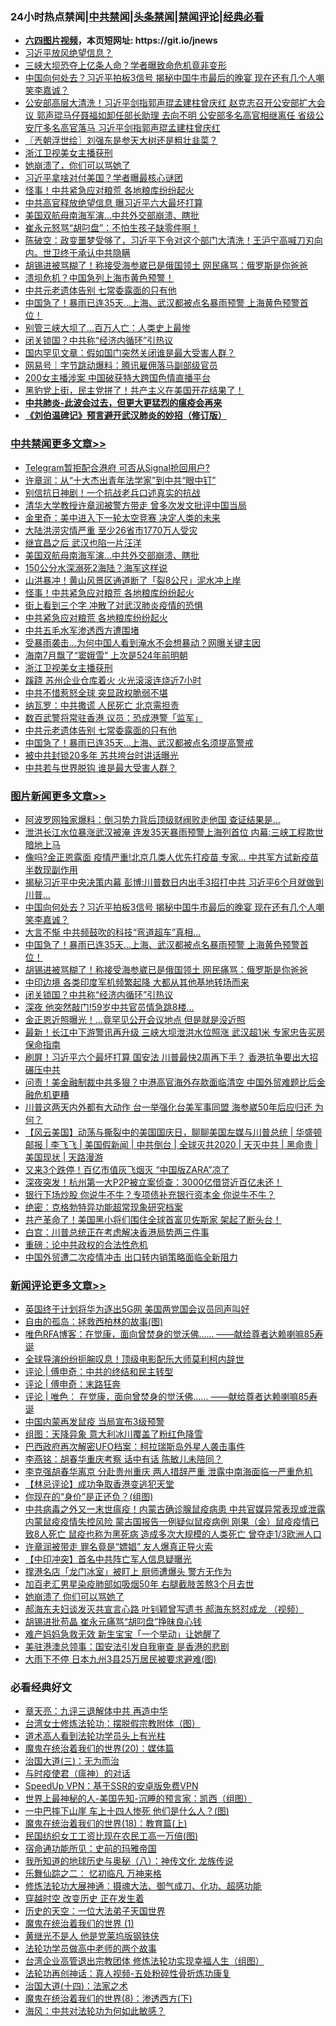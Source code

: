 <div id="tt">
<h3>24小时热点禁闻|<a href="#%E4%B8%AD%E5%85%B1%E7%A6%81%E9%97%BB%E6%9B%B4%E5%A4%9A%E6%96%87%E7%AB%A0">中共禁闻</a>|<a href="#%E5%9B%BE%E7%89%87%E6%96%B0%E9%97%BB%E6%9B%B4%E5%A4%9A%E6%96%87%E7%AB%A0">头条禁闻</a>|<a href="#%E6%96%B0%E9%97%BB%E8%AF%84%E8%AE%BA%E6%9B%B4%E5%A4%9A%E6%96%87%E7%AB%A0">禁闻评论|<a href="#%E5%BF%85%E7%9C%8B%E7%BB%8F%E5%85%B8%E5%A5%BD%E6%96%87">经典必看</a></h3>
<ul>
<li><b><a href="http://d1.bdrive.tk/64.mp4" target="_blank">六四图片视频</a>，本页短网址: https://git.io/jnews</b></li>
<li><a href="https://github.com/fqnews/bnews/blob/master/cbnews/20200706/1356306.md">习近平放风绝望信息？</a></li>
<li><a href="https://github.com/fqnews/bnews/blob/master/cbnews/20200706/1356334.md">三峡大坝恐夺上亿条人命？学者曝致命危机竟非变形</a></li>
<li><a href="https://github.com/fqnews/bnews/blob/master/topimagenews/20200706/1356582.md">中国向何处去？习近平拍板3信号 揭秘中国牛市最后的晚宴 现在还有几个人嘲笑李嘉诚？</a></li>
<li><a href="https://github.com/fqnews/bnews/blob/master/comments/20200706/1356297.md">公安部高层大清洗！习近平剑指郭声琨孟建柱曾庆红 赵克志召开公安部扩大会议 郭声琨马仔聂福如卸任部长助理 去向不明 公安部多名高官相继离任 省级公安厅多名高官落马 习近平剑指郭声琨孟建柱曾庆红</a></li>
<li><a href="https://github.com/fqnews/bnews/blob/master/ssgc/20200706/1356264.md">〖兲朝浮世绘〗刘强东是参天大树还是粗壮韭菜？</a></li>
<li><a href="https://github.com/fqnews/bnews/blob/master/cbnews/20200706/1356507.md">浙江卫视美女主播获刑</a></li>
<li><a href="https://github.com/fqnews/bnews/blob/master/ssgc/20200706/1356282.md">她崩溃了，你们可以骂她了</a></li>
<li><a href="https://github.com/fqnews/bnews/blob/master/cbnews/20200706/1356351.md">习近平拿啥对付美国？学者曝最核心谜团</a></li>
<li><a href="https://github.com/fqnews/bnews/blob/master/cbnews/20200706/1356555.md">怪事！中共紧急应对粮荒 各地粮库纷纷起火</a></li>
<li><a href="https://github.com/fqnews/bnews/blob/master/cbnews/20200706/1356320.md">中共高官释放绝望信息 曝习近平六大最坏打算</a></li>
<li><a href="https://github.com/fqnews/bnews/blob/master/cbnews/20200706/1356562.md">美国双航母南海军演…中共外交部崩溃、瞎批</a></li>
<li><a href="https://github.com/fqnews/bnews/blob/master/cnnews/20200706/1356360.md">崔永元怒骂“胡叼盘”：不怕生孩子缺零件啊！</a></li>
<li><a href="https://github.com/fqnews/bnews/blob/master/bannedvideo/20200706/1356266.md">陈破空：政变噩梦受够了，习近平下令对这个部门大清洗！王沪宁高喊刀刃向内。世卫终于承认中共隐瞒</a></li>
<li><a href="https://github.com/fqnews/bnews/blob/master/topimagenews/20200706/1356504.md">胡锡进被骂糊了！称接受海参崴已是俄国领土 网民痛骂：俄罗斯是你爸爸</a></li>
<li><a href="https://github.com/fqnews/bnews/blob/master/cnnews/20200706/1356478.md">溃坝危机？中国急列上海市黄色预警！</a></li>
<li><a href="https://github.com/fqnews/bnews/blob/master/cbnews/20200706/1356447.md">中共元老遗体告别 七常委露面的只有他</a></li>
<li><a href="https://github.com/fqnews/bnews/blob/master/topimagenews/20200706/1356509.md">中国急了！暴雨已连35天…上海、武汉都被点名暴雨预警 上海黄色预警首位！</a></li>
<li><a href="https://github.com/fqnews/bnews/blob/master/cnnews/20200706/1356450.md">别管三峡大坝了…百万人亡：人类史上最惨</a></li>
<li><a href="https://github.com/fqnews/bnews/blob/master/topimagenews/20200706/1356375.md">闭关锁国？中共称“经济内循环”引热议</a></li>
<li><a href="https://github.com/fqnews/bnews/blob/master/comments/20200706/1356521.md">国内罕见文章：假如国门突然关闭谁是最大受害人群？</a></li>
<li><a href="https://github.com/fqnews/bnews/blob/master/baitai/20200706/1356274.md">网易号｜字节跳动爆料：腾讯雇佣落马副部级官员</a></li>
<li><a href="https://github.com/fqnews/bnews/blob/master/cnnews/20200706/1356571.md">200女主播涉案 中国破获特大跨国色情直播平台</a></li>
<li><a href="https://github.com/fqnews/bnews/blob/master/bannedvideo/20200706/1356284.md">黑豹党上街，民主党拼了！共产主义在美国开花结果了！</a></li>
<li><b><a href="https://github.com/fqnews/bnews/blob/master/comments/20200211/1275071.md" target="_blank">中共肺炎-此波会过去，但更大更猛烈的瘟疫会再来</a></b></li>
<li><b><a href="https://github.com/fqnews/bnews/blob/master/comments/20200207/1272816.md" target="_blank">《刘伯温碑记》预言避开武汉肺炎的妙招（修订版）</a></b></li>
</ul>
</div>

<div class="catlist">
<h3><a href="https://github.com/fqnews/bnews/blob/master/cbnews/" target="_blank">中共禁闻</a><span><a href="https://github.com/fqnews/bnews/blob/master/cbnews/" target="_blank" rel="nofollow">更多文章>></a></span></h3>
<ul>
<li><a href="https://github.com/fqnews/bnews/blob/master/cbnews/20200706/1356704.md" target="_blank">Telegram暂拒配合港府 可否从Signal抢回用户?</a></li>
<li><a href="https://github.com/fqnews/bnews/blob/master/cbnews/20200706/1356656.md" target="_blank">许章润：从“十大杰出青年法学家”到中共“眼中钉”</a></li>
<li><a href="https://github.com/fqnews/bnews/blob/master/cbnews/20200706/1356653.md" target="_blank">别信抗日神剧！一个抗战老兵口述真实的抗战</a></li>
<li><a href="https://github.com/fqnews/bnews/blob/master/cbnews/20200706/1356637.md" target="_blank">清华大学教授许章润被警方带走 曾多次发文批评中国当局</a></li>
<li><a href="https://github.com/fqnews/bnews/blob/master/cbnews/20200706/1356577.md" target="_blank">金里奇：美中进入下一轮太空竞赛 决定人类的未来</a></li>
<li><a href="https://github.com/fqnews/bnews/blob/master/cbnews/20200706/1356564.md" target="_blank">大陆洪涝灾情严重 至少26省市1770万人受灾</a></li>
<li><a href="https://github.com/fqnews/bnews/blob/master/cbnews/20200706/1356563.md" target="_blank">继宜昌之后 武汉也陷一片汪洋</a></li>
<li><a href="https://github.com/fqnews/bnews/blob/master/cbnews/20200706/1356562.md" target="_blank">美国双航母南海军演…中共外交部崩溃、瞎批</a></li>
<li><a href="https://github.com/fqnews/bnews/blob/master/cbnews/20200706/1356557.md" target="_blank">150公分水深溺死2海陆？海军这样说</a></li>
<li><a href="https://github.com/fqnews/bnews/blob/master/cbnews/20200706/1356556.md" target="_blank">山洪暴冲！黄山风景区通道断了「裂8公尺」泥水冲上岸</a></li>
<li><a href="https://github.com/fqnews/bnews/blob/master/cbnews/20200706/1356555.md" target="_blank">怪事！中共紧急应对粮荒 各地粮库纷纷起火</a></li>
<li><a href="https://github.com/fqnews/bnews/blob/master/cbnews/20200706/783255.md" target="_blank">街上看到三个字 冲散了对武汉肺炎疫情的恐惧</a></li>
<li><a href="https://github.com/fqnews/bnews/blob/master/cbnews/20200706/1356551.md" target="_blank">中共紧急应对粮荒 各地粮库纷纷起火</a></li>
<li><a href="https://github.com/fqnews/bnews/blob/master/cbnews/20200706/783262.md" target="_blank">中共五毛水军渗透西方遭围堵</a></li>
<li><a href="https://github.com/fqnews/bnews/blob/master/cbnews/20200706/1356519.md" target="_blank">受暴雨袭击…为何中国人看到淹水不会想暴动？网曝关键主因</a></li>
<li><a href="https://github.com/fqnews/bnews/blob/master/cbnews/20200706/1356497.md" target="_blank">海南7月飘了“窦娥雪” 上次是524年前明朝</a></li>
<li><a href="https://github.com/fqnews/bnews/blob/master/cbnews/20200706/1356507.md" target="_blank">浙江卫视美女主播获刑</a></li>
<li><a href="https://github.com/fqnews/bnews/blob/master/cbnews/20200706/1356469.md" target="_blank">蹊跷 苏州企业仓库着火 火光滚滚连烧近7小时</a></li>
<li><a href="https://github.com/fqnews/bnews/blob/master/cbnews/20200706/1356453.md" target="_blank">中共不惜惹怒全球 突显政权脆弱不堪</a></li>
<li><a href="https://github.com/fqnews/bnews/blob/master/cbnews/20200706/1356452.md" target="_blank">纳瓦罗：中共撒谎 人民死亡 北京需担责</a></li>
<li><a href="https://github.com/fqnews/bnews/blob/master/cbnews/20200706/1356448.md" target="_blank">数百武警将常驻香港 议员：恐成港警「监军」</a></li>
<li><a href="https://github.com/fqnews/bnews/blob/master/cbnews/20200706/1356447.md" target="_blank">中共元老遗体告别 七常委露面的只有他</a></li>
<li><a href="https://github.com/fqnews/bnews/blob/master/cbnews/20200706/1356445.md" target="_blank">中国急了！暴雨已连35天…上海、武汉都被点名须提高警戒</a></li>
<li><a href="https://github.com/fqnews/bnews/blob/master/cbnews/20200706/1356442.md" target="_blank">被中共封锁20多年 苏共垮台时讲话曝光</a></li>
<li><a href="https://github.com/fqnews/bnews/blob/master/cbnews/20200706/1356441.md" target="_blank">中共若与世界脱钩 谁是最大受害人群？</a></li>

</ul>
</div>
<div class="catlist">
<h3><a href="https://github.com/fqnews/bnews/blob/master/topimagenews/" target="_blank">图片新闻</a><span><a href="https://github.com/fqnews/bnews/blob/master/topimagenews/" target="_blank" rel="nofollow">更多文章>></a></span></h3>
<ul>
<li><a href="https://github.com/fqnews/bnews/blob/master/topimagenews/20200706/1356706.md" target="_blank">阿波罗网独家爆料：倒习势力背后顶级财阀败走他国 查证结果是&#8230;</a></li>
<li><a href="https://github.com/fqnews/bnews/blob/master/topimagenews/20200706/1356666.md" target="_blank">泄洪长江水位暴涨武汉被淹 连发35天暴雨预警上海列首位 内幕:三峡工程欺世暗地上马</a></li>
<li><a href="https://github.com/fqnews/bnews/blob/master/topimagenews/20200706/1356643.md" target="_blank">像吗?金正恩露面 疫情严重!北京几类人优先打疫苗 专家… 中共军方试新疫苗半数现副作用</a></li>
<li><a href="https://github.com/fqnews/bnews/blob/master/topimagenews/20200706/1356638.md" target="_blank">揭秘习近平中央决策内幕 彭博:川普数日内出手3招打中共 习近平6个月就做到川普&#8230;</a></li>
<li><a href="https://github.com/fqnews/bnews/blob/master/topimagenews/20200706/1356582.md" target="_blank">中国向何处去？习近平拍板3信号 揭秘中国牛市最后的晚宴 现在还有几个人嘲笑李嘉诚？</a></li>
<li><a href="https://github.com/fqnews/bnews/blob/master/topimagenews/20200706/1356510.md" target="_blank">大言不惭 中共频鼓吹的科技“弯道超车”真相…</a></li>
<li><a href="https://github.com/fqnews/bnews/blob/master/topimagenews/20200706/1356509.md" target="_blank">中国急了！暴雨已连35天…上海、武汉都被点名暴雨预警 上海黄色预警首位！</a></li>
<li><a href="https://github.com/fqnews/bnews/blob/master/topimagenews/20200706/1356504.md" target="_blank">胡锡进被骂糊了！称接受海参崴已是俄国领土 网民痛骂：俄罗斯是你爸爸</a></li>
<li><a href="https://github.com/fqnews/bnews/blob/master/topimagenews/20200706/1356431.md" target="_blank">中印边境 各类印度军机频繁起降 大都从其他基地转场而来</a></li>
<li><a href="https://github.com/fqnews/bnews/blob/master/topimagenews/20200706/1356375.md" target="_blank">闭关锁国？中共称“经济内循环”引热议</a></li>
<li><a href="https://github.com/fqnews/bnews/blob/master/topimagenews/20200705/1356213.md" target="_blank">深夜 他突然敲门!59岁中共官员情急跳8楼&#8230;</a></li>
<li><a href="https://github.com/fqnews/bnews/blob/master/topimagenews/20200705/1356209.md" target="_blank">金正恩近照曝光！&#8230;竟罕见公开会议地点 但是就是没近照</a></li>
<li><a href="https://github.com/fqnews/bnews/blob/master/topimagenews/20200705/1356187.md" target="_blank">最新！长江中下游警讯再升级 三峡大坝泄洪水位照涨 武汉超1米 专家忠告买房保命指南</a></li>
<li><a href="https://github.com/fqnews/bnews/blob/master/topimagenews/20200705/1356147.md" target="_blank">刷屏！习近平六个最坏打算 国安法 川普最快2周再下手？ 香港抗争要出大招碾压中共</a></li>
<li><a href="https://github.com/fqnews/bnews/blob/master/topimagenews/20200705/1356105.md" target="_blank">问责！美金融制裁中共多狠？中港高官海外存款面临清空 中国外贸难题比后金融危机更糟</a></li>
<li><a href="https://github.com/fqnews/bnews/blob/master/topimagenews/20200705/1356075.md" target="_blank">川普这两天内外都有大动作 台一举强化台美军事同盟 海参崴50年后应归还 为何？</a></li>
<li><a href="https://github.com/fqnews/bnews/blob/master/comments/20200705/1356016.md" target="_blank">【风云美国】动荡与撕裂中的美国国庆日，聊聊美国左媒与川普总统 | 华盛顿邮报 | 李飞飞 | 美国假新闻 | 中共倒台 | 全球灭共2020 | 天灭中共 | 黑命贵 | 美国现状 | 天路漫游</a></li>
<li><a href="https://github.com/fqnews/bnews/blob/master/topimagenews/20200705/1355988.md" target="_blank">又来3个跌停！百亿市值灰飞烟灭 “中国版ZARA”凉了</a></li>
<li><a href="https://github.com/fqnews/bnews/blob/master/topimagenews/20200705/1355987.md" target="_blank">深夜突发！杭州第一大P2P被立案侦查：3000亿借贷近百亿未还！</a></li>
<li><a href="https://github.com/fqnews/bnews/blob/master/topimagenews/20200705/1355941.md" target="_blank">银行下场炒股 你说牛不牛？专项债补充银行资本金 你说牛不牛？</a></li>
<li><a href="https://github.com/fqnews/bnews/blob/master/comments/20200705/783265.md" target="_blank">绝密：克格勃特异功能超常现象研究档案</a></li>
<li><a href="https://github.com/fqnews/bnews/blob/master/topimagenews/20200705/1355904.md" target="_blank">共产革命了！美国黑小将们围住全球首富贝佐斯家 架起了断头台！</a></li>
<li><a href="https://github.com/fqnews/bnews/blob/master/topimagenews/20200705/1355825.md" target="_blank">白宫：川普总统正在考虑解决香港局势两三件事</a></li>
<li><a href="https://github.com/fqnews/bnews/blob/master/comments/20200705/783271.md" target="_blank">重磅：论中共政权的合法性危机</a></li>
<li><a href="https://github.com/fqnews/bnews/blob/master/topimagenews/20200705/1355758.md" target="_blank">中国外贸遭二次疫情冲击 出口转内销策略面临全新阻力</a></li>

</ul>
</div>
<div class="catlist">
<h3><a href="https://github.com/fqnews/bnews/blob/master/comments/" target="_blank">新闻评论</a><span><a href="https://github.com/fqnews/bnews/blob/master/comments/" target="_blank" rel="nofollow">更多文章>></a></span></h3>
<ul>
<li><a href="https://github.com/fqnews/bnews/blob/master/comments/20200707/1356727.md" target="_blank">英国终于计划将华为逐出5G网 美国两党国会议员同声叫好</a></li>
<li><a href="https://github.com/fqnews/bnews/blob/master/comments/20200707/1356725.md" target="_blank">自由的孤岛：拯救西柏林的故事(图)</a></li>
<li><a href="https://github.com/fqnews/bnews/blob/master/comments/20200707/1356718.md" target="_blank">唯色RFA博客：在觉康，面向曾焚身的觉沃佛……   ——献给尊者达赖喇嘛85寿诞</a></li>
<li><a href="https://github.com/fqnews/bnews/blob/master/comments/20200706/1356713.md" target="_blank">全球导演纷纷扼腕叹息！顶级电影配乐大师莫利柯内辞世</a></li>
<li><a href="https://github.com/fqnews/bnews/blob/master/comments/20200706/1356709.md" target="_blank">评论 | 傅申奇：中共的终结和民主转型</a></li>
<li><a href="https://github.com/fqnews/bnews/blob/master/comments/20200706/1356708.md" target="_blank">评论 | 傅申奇：末路狂奔</a></li>
<li><a href="https://github.com/fqnews/bnews/blob/master/comments/20200706/1356699.md" target="_blank">评论 | 唯色： 在觉康，面向曾焚身的觉沃佛……   ——献给尊者达赖喇嘛85寿诞</a></li>
<li><a href="https://github.com/fqnews/bnews/blob/master/comments/20200706/1356697.md" target="_blank">中国内蒙再发鼠疫 当局宣布3级预警</a></li>
<li><a href="https://github.com/fqnews/bnews/blob/master/comments/20200706/1356693.md" target="_blank">组图：天降异象 意大利冰川覆盖了粉红色降雪</a></li>
<li><a href="https://github.com/fqnews/bnews/blob/master/comments/20200706/1356689.md" target="_blank">巴西政府再次解密UFO档案：柯拉瑞斯岛外星人袭击事件</a></li>
<li><a href="https://github.com/fqnews/bnews/blob/master/comments/20200706/1356671.md" target="_blank">李燕铭：胡春华重庆考察 话中有话 陈敏儿未陪同？</a></li>
<li><a href="https://github.com/fqnews/bnews/blob/master/comments/20200706/1356663.md" target="_blank">李克强胡春华离京 分赴贵州重庆 两人措辞严重 泄露中南海面临一严重危机</a></li>
<li><a href="https://github.com/fqnews/bnews/blob/master/comments/20200706/1356660.md" target="_blank">【林忌评论】成功争取香港变逃犯天堂</a></li>
<li><a href="https://github.com/fqnews/bnews/blob/master/comments/20200706/1356659.md" target="_blank">你现在的“身价”是正还负？(组图)</a></li>
<li><a href="https://github.com/fqnews/bnews/blob/master/comments/20200706/1356651.md" target="_blank">中共病毒之外又一末世瘟疫！内蒙古确诊腺鼠疫病患 中共官媒异常表现或泄露内蒙鼠疫疫情失控风险 蒙古国报告一例疑似鼠疫病例 刚果（金）鼠疫疫情已致8人死亡 鼠疫也称为黑死病 造成多次大规模的人类死亡 曾夺走1/3欧洲人口</a></li>
<li><a href="https://github.com/fqnews/bnews/blob/master/comments/20200706/1356639.md" target="_blank">许章润被带走 罪名竟是“嫖娼” 友人爆真正导火索</a></li>
<li><a href="https://github.com/fqnews/bnews/blob/master/comments/20200706/1356616.md" target="_blank">【中印冲突】首名中共阵亡军人信息疑曝光</a></li>
<li><a href="https://github.com/fqnews/bnews/blob/master/comments/20200706/1356605.md" target="_blank">撑港名店「龙门冰室」被盯上 厨师遭爆头 警方无作为</a></li>
<li><a href="https://github.com/fqnews/bnews/blob/master/comments/20200706/1356604.md" target="_blank">加百老汇男星染疫肺部如吸烟50年 右腿截肢苦熬3个月去世</a></li>
<li><a href="https://github.com/fqnews/bnews/blob/master/comments/20200706/1356601.md" target="_blank">她崩溃了 你们可以骂她了</a></li>
<li><a href="https://github.com/fqnews/bnews/blob/master/comments/20200706/1356587.md" target="_blank">郝海东夫妇谈发灭共宣言心路 叶钊颖曾写遗书 郝海东怒怼成龙 （视频）</a></li>
<li><a href="https://github.com/fqnews/bnews/blob/master/comments/20200706/1356572.md" target="_blank">胡锡进批苟晶 崔永元痛骂“胡叼盘”挣昧良心钱</a></li>
<li><a href="https://github.com/fqnews/bnews/blob/master/comments/20200706/1356559.md" target="_blank">难产妈妈急救无效  新生宝宝「一个举动」让她醒了</a></li>
<li><a href="https://github.com/fqnews/bnews/blob/master/comments/20200706/1356553.md" target="_blank">美驻港澳总领事：国安法引发自我审查 是香港的悲剧</a></li>
<li><a href="https://github.com/fqnews/bnews/blob/master/comments/20200706/1356544.md" target="_blank">大雨下不停 日本九州3县25万居民被要求避难(图)</a></li>

</ul>
</div>

<div class="catlist">
<h3>必看经典好文</h3>
<ul>
<li><a href="https://github.com/fqnews/bnews/blob/master/comments/20131119/1029445.md" target="_blank">章天亮：九评三退解体中共 再造中华</a></li>
<li><a href="https://github.com/fqnews/bnews/blob/master/cbnews/20200610/1342772.md" target="_blank">台湾女士修炼法轮功：摆脱假宗教附体（图）</a></li>
<li><a href="https://github.com/fqnews/bnews/blob/master/comments/20200227/1284657.md" target="_blank">道术高人看到法轮功学员头上有光柱</a></li>
<li><a href="https://github.com/fqnews/bnews/blob/master/comments/20180725/976787.md" target="_blank">魔鬼在统治着我们的世界(20)：媒体篇</a></li>
<li><a href="https://github.com/fqnews/bnews/blob/master/cbnews/20180309/912114.md" target="_blank">治国大道(三)：无为而治</a></li>
<li><a href="https://github.com/fqnews/bnews/blob/master/comments/20200327/1301424.md" target="_blank">与时疫使君（瘟神）的对话</a></li>
<li><a href="https://github.com/fqnews/bnews/blob/master/cbnews/20191226/1241739.md" target="_blank">SpeedUp VPN：基于SSR的安卓版免费VPN</a></li>
<li><a href="https://github.com/fqnews/bnews/blob/master/comments/20200605/783244.md" target="_blank">世界上最神秘的人-美国先知-沉睡的预言家：凯西（组图）</a></li>
<li><a href="https://github.com/fqnews/bnews/blob/master/cbnews/20200611/1343057.md" target="_blank">一中巴摔下山崖 车上十四人惨死 他们是什么人？(图)</a></li>
<li><a href="https://github.com/fqnews/bnews/blob/master/topimagenews/20180701/965109.md" target="_blank">魔鬼在统治着我们的世界(18)：教育篇(上)</a></li>
<li><a href="https://github.com/fqnews/bnews/blob/master/lifebaike/20200515/1328783.md" target="_blank">民国纺织女工工资比现在农民工高一万倍(图)</a></li>
<li><a href="https://github.com/fqnews/bnews/blob/master/cbnews/20180711/970353.md" target="_blank">宿命通功能所见：史前的玛雅帝国</a></li>
<li><a href="https://github.com/fqnews/bnews/blob/master/topimagenews/20180225/905380.md" target="_blank">我所知道的地球历史与奥秘（八）：神传文化 龙族传说</a></li>
<li><a href="https://github.com/fqnews/bnews/blob/master/tculture/20170711/790081.md" target="_blank">乐舞仙踪之二： 忆初临凡 万神来格</a></li>
<li><a href="https://github.com/fqnews/bnews/blob/master/comments/20191203/1234383.md" target="_blank">修炼法轮功大展神通：摄魂大法、御气成刀、化功、超感功能</a></li>
<li><a href="https://github.com/fqnews/bnews/blob/master/comments/20200626/1259925.md" target="_blank">穿越时空 改变历史 正在发生着</a></li>
<li><a href="https://github.com/fqnews/bnews/blob/master/tculture/20121025/73067.md" target="_blank">历史的天空：一位大法弟子天国世界</a></li>
<li><a href="https://github.com/fqnews/bnews/blob/master/topimagenews/20180519/944624.md" target="_blank">魔鬼在统治着我们的世界 (1)</a></li>
<li><a href="https://github.com/fqnews/bnews/blob/master/lifebaike/20190522/1131765.md" target="_blank">黄继光不是人 他是党莱坞版钢铁侠</a></li>
<li><a href="https://github.com/fqnews/bnews/blob/master/comments/20200629/1352533.md" target="_blank">法轮功学员做高中老师的两个故事</a></li>
<li><a href="https://github.com/fqnews/bnews/blob/master/comments/20200528/1335859.md" target="_blank">台湾企业高管退出宗教团体 修炼法轮功实现幸福人生（组图）</a></li>
<li><a href="https://github.com/fqnews/bnews/blob/master/comments/20190516/1128964.md" target="_blank">法轮功再创神话：真人视频-五处粉碎性骨折炼功康复</a></li>
<li><a href="https://github.com/fqnews/bnews/blob/master/cbnews/20180320/916962.md" target="_blank">治国大道(十四)：法家之术</a></li>
<li><a href="https://github.com/fqnews/bnews/blob/master/topimagenews/20180527/948714.md" target="_blank">魔鬼在统治着我们的世界(8)：渗透西方(下)</a></li>
<li><a href="https://github.com/fqnews/bnews/blob/master/comments/20191218/1228234.md" target="_blank">海风：中共对法轮功为何如此敏感？</a></li>

</ul>
</div>